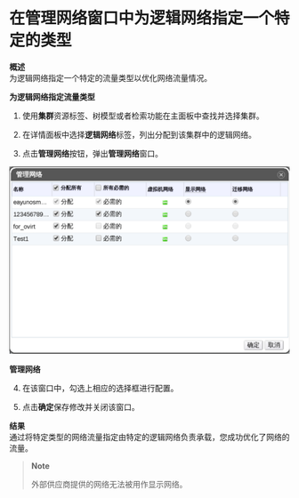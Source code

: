 # 在管理网络窗口中为逻辑网络指定一个特定的类型

**概述**<br/>
为逻辑网络指定一个特定的流量类型以优化网络流量情况。

**为逻辑网络指定流量类型**

1. 使用**集群**资源标签、树模型或者检索功能在主面板中查找并选择集群。

2. 在详情面板中选择**逻辑网络**标签，列出分配到该集群中的逻辑网络。

3. 点击**管理网络**按钮，弹出**管理网络**窗口。

 ![管理网络窗口](../images/Logical_Networks-Manage_Networks_Window.png)

 **管理网络**

4. 在该窗口中，勾选上相应的选择框进行配置。

5. 点击**确定**保存修改并关闭该窗口。

**结果**<br/>
通过将特定类型的网络流量指定由特定的逻辑网络负责承载，您成功优化了网络的流量。

> **Note**
>
> 外部供应商提供的网络无法被用作显示网络。
